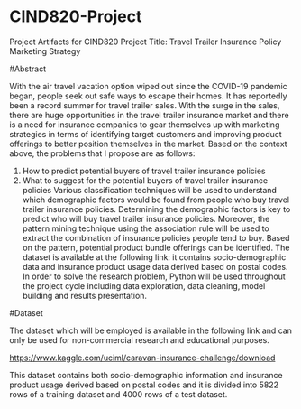 # CIND820-Project
Project Artifacts for CIND820
Project Title: Travel Trailer Insurance Policy Marketing Strategy

#Abstract

With the air travel vacation option wiped out since the COVID-19 pandemic began, people seek out safe ways to escape their homes. It has reportedly been a record summer for travel trailer sales. With the surge in the sales, there are huge opportunities in the travel trailer insurance market and there is a need for insurance companies to gear themselves up with marketing strategies in terms of identifying target customers and improving product offerings to better position themselves in the market. Based on the context above, the problems that I propose are as follows:
  1.	How to predict potential buyers of travel trailer insurance policies
  2.	What to suggest for the potential buyers of travel trailer insurance policies
Various classification techniques will be used to understand which demographic factors would be found from people who buy travel trailer insurance policies. Determining the demographic factors is key to predict who will buy travel trailer insurance policies. Moreover, the pattern mining technique using the association rule will be used to extract the combination of insurance policies people tend to buy. Based on the pattern, potential product bundle offerings can be identified. The dataset is available at the following link: it contains socio-demographic data and insurance product usage data derived based on postal codes. In order to solve the research problem, Python will be used throughout the project cycle including data exploration, data cleaning, model building and results presentation.

#Dataset

The dataset which will be employed is available in the following link and can only be used for non-commercial research and educational purposes. 

https://www.kaggle.com/uciml/caravan-insurance-challenge/download

This dataset contains both socio-demographic information and insurance product usage derived based on postal codes and it is divided into 5822 rows of a training dataset and 4000 rows of a test dataset. 
